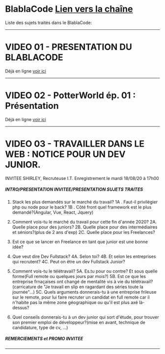 # BlablaCode [Lien vers la chaîne](https://www.youtube.com/c/LeBlablaCode)


Liste des sujets traités dans le BlablaCode: 

-----------------

# VIDEO 01 - PRESENTATION DU BLABLACODE

Déjà en ligne [voir ici](https://www.youtube.com/watch?v=FEpxjBQceN0)

-----
# VIDEO 02 - PotterWorld ép. 01 : Présentation

Déjà en ligne [voir ici](https://www.youtube.com/watch?v=lPhRqmmYa7Y)

------

# VIDEO 03 - TRAVAILLER DANS LE WEB : NOTICE POUR UN DEV JUNIOR.

INVITEE SHIRLEY, Recruteuse I.T.
Enregistrement le mardi 18/08/20 à 17h00

##### INTRO/PRESENTATION INVITEE/PRESENTATION SUJETS TRAITES

 1. Stack les plus demandés sur le marché du travail?
	1A . Faut-il privilégier php ou node pour le back?
	1B . Côté front quel framework est le plus demandé?(Angular, Vue, React, Jquery)

 2. Comment vois-tu le marché du travail pour cette fin d'année 2020?
	2A. Quelle place pour des juniors?
	2B. Quelle place pour des intermédiaires et séniors?(plus de 2 ans d'exp)
	2C. Quelle place pour les Freelances?

 3. Est ce que se lancer en Freelance en tant que junior est une bonne idée? 

 4. Que veut dire Dev Fullstack? 
	4A. Selon toi?
	4B. Et selon les entreprises qui recrutent?
	4C. Peut on être un dev Fullstack Junior?

 5. Comment vois-tu le télétravail? 
	5A. Es.tu pour ou contre? Et sous quelle forme(Full remote ou quelques jours par mois?)
	5B. Est ce que les entreprise frnaçaises ont changé de mentalité vis à vie du télétravail?(carricature de "Je travail en slip en ragardant des séries toute la journée"...)
	5C. Quels arguments donnerais-tu à une entreprise frileuse sur le remote, pour lui faire recruter un candidat en full remote car il n'habite pas la même zone géographique ou qu'il est plus axé là-dessus?

 6. Quel conseils donnerais-tu à un dev junior qui sort d'étude, pour trouver son premier emploi de développeur?(mise en avant, technique de candidature, type de cv, ...)

##### REMERCIEMENTS et PROMO INVITEE

-----------------
